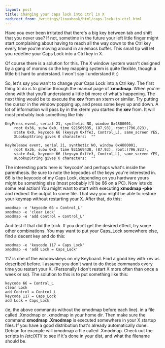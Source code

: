 ```yaml
---
layout: post
title: Changing your caps lock into Ctrl in X
redirect_from: /writings/linuxbook/html/caps-lock-to-ctrl.html
---
```


Have you ever been irritated that there's a big key between tab and shift that you never use? If not, sometime in the future your left little finger might start complaining about having to reach all the way down to the Ctrl key every time you're moving around in an emacs buffer. This small tip will let you redefine your Caps Lock into a Ctrl key in X.

Of course there is a solution for this. The X window system wasn't designed by a gang of morons so the key mapping system is quite flexible, though a little bit hard to understand. I won't say I understand it :)

So, let's say you wan't to change your Caps Lock into a Ctrl key. The first thing to do is to glance through the manual page of **xmodmap**. When you're done with that you'll understand a little bit more of what's happening. The next thing would be to execute the **xev** from an xterm or similar. Try putting the cursor in the window popping up, and press some keys up and down. A lot of information will pass by in the xterm you started the **xev** from. It will most probably look something like this:

    KeyPress event, serial 21, synthetic NO, window 0x4800001,             
        root 0x36, subw 0x0, time 921569335, (87,93), root:(796,823),      
        state 0x0, keycode 66 (keysym 0xffe3, Control_L), same_screen YES, 
        XLookupString gives 0 characters:  ""                              
                                                                           
    KeyRelease event, serial 21, synthetic NO, window 0x4800001,           
        root 0x36, subw 0x0, time 921569438, (87,93), root:(796,823),      
        state 0x4, keycode 66 (keysym 0xffe3, Control_L), same_screen YES, 
        XLookupString gives 0 characters:  ""                              

The interesting parts here is 'keycode' and perhaps what's inside the parenthesis. Be sure to note the keycodes of the keys you're interested in. 66 is the keycode of my Caps Lock, depending on you hardware yours might be something else (most probably it'll be 66 on a PC). Now lets do some real action! You might want to start with executing **xmodmap -pke** and redirect the output to some file. That way you might be able to restore your keymap without restarting your X. After that, do this:

    xmodmap -e 'keycode 66 = Control_L' 
    xmodmap -e 'clear Lock'             
    xmodmap -e 'add Control = Control_L'


And test if that did the trick. If you don't get the desired effect, try some other combinations. You may want to put your Caps_Lock somewhere else, find a decent key and do this:

    xmodmap -e 'keycode 117 = Caps_Lock'
    xmodmap -e 'add Lock = Caps_Lock'

117 is one of the windowskeys on my Keyboard. Find a good key with xev as described before. I assume you don't want to do those commands every time you restart your X. (Personally I don't restart X more often than once a week or so). The solution to this is to put something like this:

    keycode 66 = Control_L  
    clear Lock              
    add Control = Control_L 
    keycode 117 = Caps_Lock 
    add Lock = Caps_Lock    


(ie, the above commands without the xmodmap before each line). in a file called .Xmodmap or .xmodmap in your home dir. Then make sure the command **xmodmap .Xmodmap** is executed somewhere in your X startup files. If you have a good distribution that's already automatically done. Debian for example will xmodmap a file called .Xmodmap. Check out the scripts in /etc/X11/ to see if it's done in your dist, and what the filename should be. 

